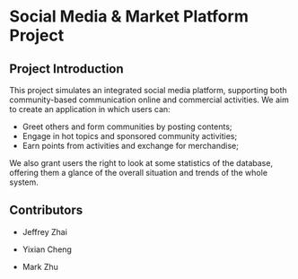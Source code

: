 # Social Media & Market Platform Project

## Project Introduction
This project simulates an integrated social media platform, 
supporting both community-based communication online and commercial activities.
We aim to create an application in which users can:

- Greet others and form communities by posting contents;
- Engage in hot topics and sponsored community activities;
- Earn points from activities and exchange for merchandise;

We also grant users the right to look at some statistics of the database, 
offering them a glance of the overall situation and trends of the whole system.

## Contributors
- Jeffrey Zhai

- Yixian Cheng

- Mark Zhu
